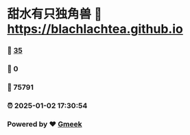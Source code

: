 # 甜水有只独角兽 :link: https://blachlachtea.github.io 
### :page_facing_up: [35](https://blachlachtea.github.io/tag.html) 
### :speech_balloon: 0 
### :hibiscus: 75791 
### :alarm_clock: 2025-01-02 17:30:54 
### Powered by :heart: [Gmeek](https://github.com/Meekdai/Gmeek)
